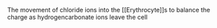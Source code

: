 The movement of chloride ions into the [[Erythrocyte]]s to balance the charge as hydrogencarbonate ions leave the cell